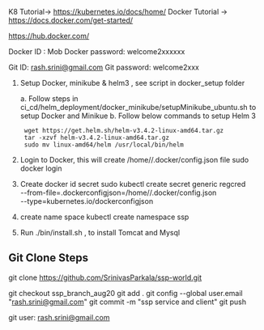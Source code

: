K8 Tutorial-> https://kubernetes.io/docs/home/
Docker Tutorial -> https://docs.docker.com/get-started/

https://hub.docker.com/

Docker ID : Mob
Docker password: welcome2xxxxxx

Git ID: rash.srini@gmail.com
Git password: welcome2xxx

1. Setup Docker, minikube & helm3 , see script in docker_setup folder

	a. Follow steps in ci_cd/helm_deployment/docker_minikube/setupMinikube_ubuntu.sh to setup Docker and Minikue
	b. Follow below commands to setup Helm 3
	
		wget https://get.helm.sh/helm-v3.4.2-linux-amd64.tar.gz
		tar -xzvf helm-v3.4.2-linux-amd64.tar.gz
		sudo mv linux-amd64/helm /usr/local/bin/helm

2. Login to Docker, this will create /home/<user>/.docker/config.json file
   sudo docker login
   
3. Create docker id secret
    sudo kubectl create secret generic regcred \
    --from-file=.dockerconfigjson=/home/<user>/.docker/config.json \
    --type=kubernetes.io/dockerconfigjson
    
4. create name space
   kubectl create namespace ssp
5. Run ./bin/install.sh , to install Tomcat and Mysql


Git Clone Steps
------------------
git clone https://github.com/SrinivasParkala/ssp-world.git

git checkout ssp_branch_aug20
git add .
git config --global user.email "rash.srini@gmail.com"
git commit -m "ssp service and client"
git push

git user: rash.srini@gmail.com
